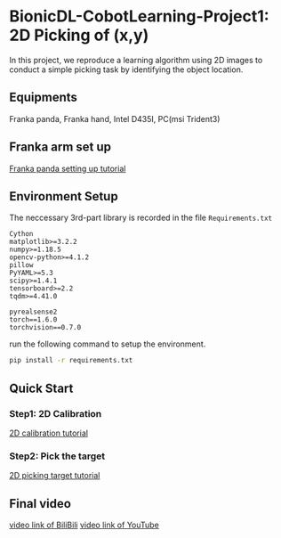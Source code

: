 # BionicDL-CobotLearning-Project1: 2D Picking of (x,y)

In this project, we reproduce a learning algorithm using 2D images to conduct a simple picking task by identifying the object location.

## Equipments

Franka panda, Franka hand, Intel D435I, PC(msi Trident3)

## Franka arm set up

[Franka panda setting up tutorial ](https://bionicdl.feishu.cn/docs/doccnfGyDtcYwfkxvA0mFD2CVkd#B8wucg)


## Environment Setup

The neccessary 3rd-part library is recorded in the file `Requirements.txt`

```
Cython
matplotlib>=3.2.2
numpy>=1.18.5
opencv-python>=4.1.2
pillow
PyYAML>=5.3
scipy>=1.4.1
tensorboard>=2.2
tqdm>=4.41.0

pyrealsense2
torch==1.6.0
torchvision==0.7.0
```

run the following command to setup the environment.

```bash
pip install -r requirements.txt
```

## Quick Start

### Step1: 2D Calibration

[2D calibration tutorial](./calibration/ReadMe.md)

### Step2: Pick the target
[2D picking target tutorial](./2Dpicking/readme.md)

## Final video
[video link of BiliBili](https://www.bilibili.com/video/BV1RA411N7ST/)
[video link of YouTube](https://www.youtube.com/watch?v=31S3JaH5w9s)
